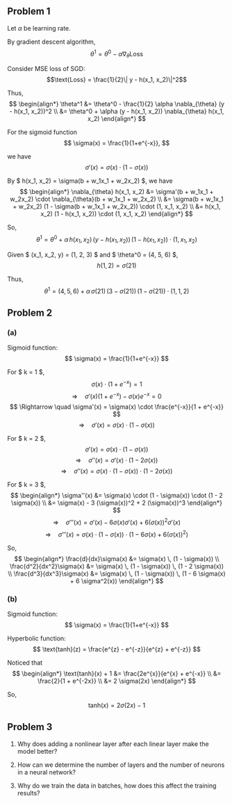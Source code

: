 ## Problem 1

Let $\alpha$ be learning rate.

By gradient descent algorithm,
$$\theta^1 = \theta^0 - \alpha \nabla_{\theta}\text{Loss}$$

Consider MSE loss of SGD:
$$\text{Loss} = \frac{1}{2}\| y - h(x_1, x_2)\|^2$$

Thus,
$$
\begin{align*}
\theta^1 &= \theta^0 - \frac{1}{2} \alpha \nabla_{\theta} (y - h(x_1, x_2))^2 \\
&= \theta^0 + \alpha (y - h(x_1, x_2)) \nabla_{\theta} h(x_1, x_2)
\end{align*}
$$

For the sigmoid function
$$ \sigma(x) = \frac{1}{1+e^{-x}}, $$

we have
$$ \sigma'(x) = \sigma(x) \cdot (1 - \sigma(x)) $$

By $ h(x_1, x_2) = \sigma(b + w_1x_1 + w_2x_2) $, we have
$$
\begin{align*}
\nabla_{\theta} h(x_1, x_2) &= \sigma'(b + w_1x_1 + w_2x_2) \cdot \nabla_{\theta}(b + w_1x_1 + w_2x_2) \\
&= \sigma(b + w_1x_1 + w_2x_2) (1 - \sigma(b + w_1x_1 + w_2x_2)) \cdot (1, x_1, x_2) \\
&= h(x_1, x_2) (1 - h(x_1, x_2)) \cdot (1, x_1, x_2)
\end{align*}
$$

So,
$$ \theta^1 = \theta^0 + \alpha \, h(x_1, x_2) \, (y - h(x_1, x_2)) \, (1 - h(x_1, x_2)) \cdot (1, x_1, x_2) $$

Given $ (x_1, x_2, y) = (1, 2, 3) $ and $ \theta^0 = (4, 5, 6) $,
$$ h(1, 2) = \sigma(21) $$

Thus,
$$ \theta^1 = (4, 5, 6) + \alpha \, \sigma(21) \, (3 - \sigma(21)) \, (1 - \sigma(21)) \cdot (1, 1, 2) $$


## Problem 2
### (a)

Sigmoid function:
$$ \sigma(x) = \frac{1}{1+e^{-x}} $$

For $ k = 1 $,
$$ \sigma(x) \cdot (1 + e^{-x}) = 1 $$
$$ \Rightarrow \quad \sigma'(x) (1 + e^{-x}) - \sigma(x)e^{-x} = 0 $$
$$ \Rightarrow \quad \sigma'(x) = \sigma(x) \cdot \frac{e^{-x}}{1 + e^{-x}} $$
$$ \Rightarrow \quad \sigma'(x) = \sigma(x) \cdot (1 - \sigma(x)) $$

For $ k = 2 $,
$$ \sigma'(x) = \sigma(x) \cdot (1 - \sigma(x)) $$
$$ \Rightarrow \quad \sigma''(x) = \sigma'(x) \cdot (1 - 2 \sigma(x)) $$
$$ \Rightarrow \quad \sigma''(x) = \sigma(x) \cdot (1 - \sigma(x)) \cdot (1 - 2 \sigma(x)) $$

For $ k = 3 $,
$$
\begin{align*}
\sigma''(x) &= \sigma(x) \cdot (1 - \sigma(x)) \cdot (1 - 2 \sigma(x)) \\
&= \sigma(x) - 3 (\sigma(x))^2 + 2 (\sigma(x))^3
\end{align*}
$$
$$ \Rightarrow \quad \sigma'''(x) = \sigma'(x) - 6 \sigma(x) \sigma'(x) + 6 (\sigma(x))^2 \sigma'(x) $$
$$ \Rightarrow \quad \sigma'''(x) = \sigma(x) \cdot (1 - \sigma(x)) \cdot (1 - 6 \sigma(x) + 6 (\sigma(x))^2) $$

So,
$$
\begin{align*}
\frac{d}{dx}\sigma(x) &= \sigma(x) \, (1 - \sigma(x)) \\
\frac{d^2}{dx^2}\sigma(x) &= \sigma(x) \, (1 - \sigma(x)) \, (1 - 2 \sigma(x)) \\
\frac{d^3}{dx^3}\sigma(x) &= \sigma(x) \, (1 - \sigma(x)) \, (1 - 6 \sigma(x) + 6 \sigma^2(x)) 
\end{align*}
$$


### (b)

Sigmoid function:
$$ \sigma(x) = \frac{1}{1+e^{-x}} $$

Hyperbolic function:
$$ \text{tanh}(z) = \frac{e^{z} - e^{-z}}{e^{z} + e^{-z}} $$

Noticed that
$$
\begin{align*}
\text{tanh}(x) + 1 &= \frac{2e^{x}}{e^{x} + e^{-x}} \\
&= \frac{2}{1 + e^{-2x}} \\
&= 2 \sigma(2x)
\end{align*}
$$

So,
$$ \text{tanh}(x) = 2 \sigma(2x) - 1 $$


## Problem 3

1. Why does adding a nonlinear layer after each linear layer make the model better?

2. How can we determine the number of layers and the number of neurons in a neural network?

3. Why do we train the data in batches, how does this affect the training results?
